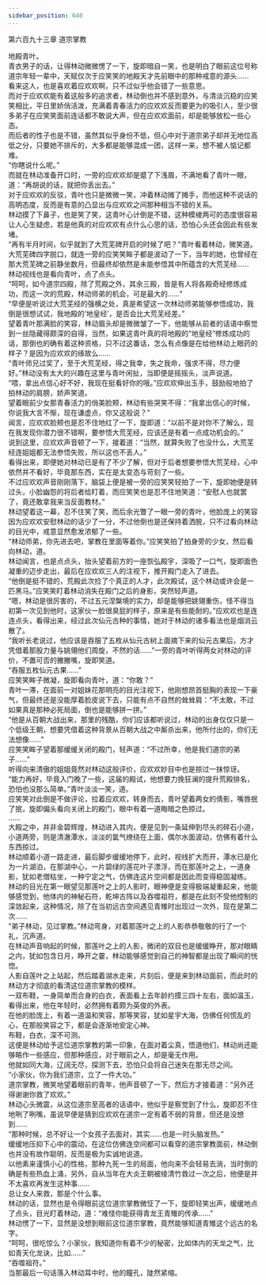 ```yaml
---
sidebar_position: 640
---
```

 第六百九十三章 道宗掌教


地殿青叶。  
青衣男子的话，让得林动微微愣了一下，旋即暗自一笑，也是明白了眼前这位号称道宗年轻一辈中，天赋仅次于应笑笑的地殿天才先前眼中的那种戒意的源头……  
看来这人，也是喜欢着应欢欢啊，只不过似乎他会错了一些意思。  
而对于应欢欢能有着这般多的追求者，林动倒也并不感到意外，与清淡沉稳的应笑笑相比，平日里娇俏活泼，充满着青春活力的应欢欢反而要更为的吸引人，至少很多弟子在应笑笑面前连话都不敢说大声，但在应欢欢面前，却是能够放松一些心态。  
而后者的性子也是不错，虽然其似乎身份不低，但心中对于道宗弟子却并无地位高低之分，只要她不排斥的，大多都是能够混成一团，这样一来，想不被人惦记都难。  
“你瞎说什么呢。”  
而就在林动准备开口时，一旁的应欢欢却是蹙了下浅眉，不满地看了青叶一眼，道：“再胡说的话，就把你丢出去。”  
对于应欢欢的反驳，青叶也只是微微一笑，冲着林动摊了摊手，而他这种不说话的高明态度，反而是有意的凸显出与应欢欢之间那种相当不错的关系。  
林动摸了下鼻子，也是笑了笑，这青叶心计倒是不错，这种模棱两可的态度很容易让人心生疑虑，若是他真的对应欢欢有点什么心思的话，恐怕心头还会因此有些发堵。  
“再有半月时间，似乎就到了大荒芜碑开启的时候了吧？”青叶看着林动，微笑道。  
大荒芜碑四字脱口，就连一旁的应笑笑眸子都是波动了一下，当年的她，也曾经在那大荒芜碑之前静坐数月，但最终却依然是未能参悟其中所蕴含的大荒芜经……  
林动视线也是看向青叶，点了点头。  
“呵呵，如今道宗四殿，除了荒殿之外，其余三殿，皆是有人将各殿奇经修炼成功，而这一次的荒殿，林动师弟的机会，可是最大的……”  
“早便是听说过大荒芜经的强横之处，真是希望这一次林动师弟能够参悟成功，我倒是很想试试，我地殿的‘地皇经’，是否会比大荒芜经差。”  
望着青叶那满脸的笑容，林动眉头却是微微皱了一下，他能够从前者的话语中察觉到一丝隐藏得颇深的自得，当然，如果这青叶真的将地殿的“地皇经”修炼成功的话，那倒也的确有着这种资格，只不过这番话，怎么有点像是在给他林动上眼药的样子？是因为应欢欢的缘故么……  
“青叶师兄过奖了，至于大荒芜经，得之我幸，失之我命，强求不得，尽力便好。”林动没有太大的兴趣在这里与青叶闲扯，当即便是摇摇头，淡声说道。  
“喂，拿出点信心好不好，我现在挺看好你的哦。”应欢欢伸出玉手，鼓励般地拍了拍林动的肩膀，娇声笑道。  
望着眼前少女那青春活力的俏美脸颊，林动有些哭笑不得：“我拿出信心的时候，你说我大言不惭，现在谦虚点，你又这般说？”  
闻言，应欢欢脸颊也是忍不住地红了一下，旋即道：“以前不是对你不了解么，现在我发现你潜力很不错啊，要参悟大荒芜经，应该还是有着一点成功机会的。”  
说到这里，应欢欢声音顿了一下，接着道：“当然，就算失败了也没什么，大荒芜经连姐姐都无法参悟失败，所以这也不丢人。”  
看得出来，即便她对林动已是有了不少了解，但对于后者想要参悟大荒芜经，心中依然并不看好，毕竟那东西，实在是太变态与苛刻了一些。  
不过应欢欢声音刚刚落下，脑袋上便是被一旁的应笑笑轻拍了一下，旋即她便是转过头，小脸幽怨的将后者给盯着，而应笑笑也是忍不住地笑道：“安慰人也就罢了，竟还敢拿我来当反面教材。”  
林动望着这一幕，忍不住笑了笑，而后余光瞥了一眼一旁的青叶，他脸庞上的笑容因为应欢欢安慰林动的话少了一分，不过他倒也是还保持着洒脱，只不过看向林动的目光中，戒意显然愈发浓郁了一些。  
“林动师弟，你先进去吧，掌教在里面等着你。”应笑笑拍了拍身旁的少女，然后看向林动，道。  
林动闻言，也是点点头，抬头望着前方的一座恢弘殿宇，深吸了一口气，旋即面色凝重的迈步走出，最后在应欢欢三人的注视下，推开殿门走入了进去。  
“他倒是挺不错的，荒殿此次捡了个真正的人才，此次殿试，这个林动或许会是一匹黑马。”应笑笑盯着林动消失在殿门之后的身影，突然轻声道。  
“嗯，林动是很厉害的，不过五元涅槃境的实力，却是能够把姚翎重伤，怪不得当初第一次见到他时，这家伙一脸很臭屁的样子，原来是有些能耐的。”应欢欢也是连连点头，看得出来，经过此次仙元古种的事情，她对于林动的诸多看法也是烟消云散了。  
“我听长老说过，他应该是吞服了五枚从仙元古树上面摘下来的仙元古果后，方才凭借着那股力量与姚翎他们周旋，不然的话……”一旁的青叶听得两女对林动的评价，不置可否的撇撇嘴，旋即笑道。  
“吞服五枚仙元古果……”  
应笑笑眸子微凝，旋即看向青叶，道：“你敢？”  
青叶一滞，在面前一对姐妹花那明亮的目光注视下，他刚想昂首挺胸的表现一下豪气，但最终还是没能厚着脸皮说下去，只能有点不自然的耸耸肩：“不太敢，不过如果真是那种必死局面，倒也是能够拼一拼。”  
“他是从百朝大战出来，那里的残酷，你们应该都听说过，林动的出身仅仅只是一个低级王朝，想要凭借着这种背景从百朝大战之中厮杀出来，他所付出的，你们无法想像……”  
应笑笑眸子望着那缓缓关闭的殿门，轻声道：“不过所幸，他是我们道宗的弟子……”  
听得向来清傲的姐姐竟然对林动这般评价，应欢欢妙目中也是掠过一抹惊讶。  
“能力再好，毕竟入门晚了一些，这届的殿试，他想要力挽狂澜的提升荒殿排名，恐怕也没那么简单。”青叶淡淡一笑，道。  
应笑笑对此倒是不做评论，拉着应欢欢，转身而去，青叶望着两女的倩影，嘴唇抿了抿，旋即偏头看向关闭上的殿门，眼中有着一道晦暗之色掠过。  
……  
大殿之中，并非金碧辉煌，林动进入其内，便是见到一条延伸到尽头的碎石小道，小道两旁，则是清澈潭水，淡淡的氲气缭绕在上面，偶尔水面波动，仿佛有着什么东西掠过。  
林动顺着小道一路走进，最后脚步缓缓地停下，此时，视线扩大而开，潭水已是化为一片湖泊，在那湖中心，一片碧绿的莲花叶子漂浮，而在那莲叶之上，一道身影，犹如老僧枯坐，一种宁定之气，仿佛连这片空间都是因此而变得稳固凝练。  
林动的目光在第一眼望见那莲叶之上的人影时，眼神便是变得极端凝重起来，他能够感觉到，他体内的神秘石符，乾坤古阵以及吞噬祖符，都是在此刻不受他控制的深敛起来，这种情况，除了在当初远古空间遇见青雉时出现过一次外，现在是第二次……  
“弟子林动，见过掌教。”林动弯身，对着那莲叶之上的人影恭恭敬敬的行了一个礼，沉声道。  
在林动声音响起的时候，那莲叶之上的人影，微闭的双目也是缓缓睁开，那对眼睛之内，犹如包含日月，睁开之霎，林动能够感觉到自己的神智都是出现了瞬间的恍惚。  
人影自莲叶之上站起，然后踏着湖水走来，片刻后，便是来到林动面前，而此时的林动方才彻底的看清这位道宗掌教的模样。  
一双布鞋，一身简单而合身的白衣，表面看上去年龄约摸三四十左右，面如温玉，看得出来，他在年轻时，必然拥有着颇为英俊的外表。  
在他的脸庞上，有着一道温和笑容，那等笑容，犹如星宇大海，仿佛任何慌乱的心，在那般笑容之下，都是会逐渐地安定心神。  
布鞋，白衣，深不可测。  
这便是林动给予这位道宗掌教的第一印象，在面对着尘真，悟道他们，林动尚还能够略作一些感应，但那种感应，对于眼前之人，却是毫无作用。  
他就如同大海，辽阔无尽，探测下去，恐怕只会将自己迷失在那无尽之间。  
“小家伙，你为我们道宗，立了一件大功。”  
道宗掌教，微笑地望着眼前的青年，他声音顿了一下，然后方才接着道：“另外还得谢谢你救了欢欢。”  
林动心头微震，从这位道宗至高者的话语中，他似乎是察觉到了什么，旋即忍不住地咧了咧嘴，虽说早便是猜到应欢欢在道宗一定有着不弱的背景，但还是没想到……  
“那种时候，总不好让一个女孩子去面对，其实……也是一时头脑发热。”  
缓缓地压抑下心中的震动，在这位仿佛连空间都可以看穿的道宗掌教面前，林动倒也并没有故作聪明，反而是极为实诚地说道。  
以他素来谨慎小心的性格，那种九死一生的局面，他向来不会轻易去淌，当时倒的确是有些热血上涌，另外，自从当年在大炎王朝被绫清竹救过一次之后，他便是并不太喜欢再发生这种事……  
总让女人来救，那是个什么事。  
林动的话，显然也是令得眼前这位道宗掌教微怔了一下，旋即轻笑出声，缓缓地点了点头，目光盯着林动，道：“难怪你能获得青龙王青雉的传承……”  
林动愣了一下，显然是没想到眼前这位道宗掌教，竟然能够知道青雉这个远古的名字。  
“呵呵，很吃惊么？小家伙，我知道你有着不少的秘密，比如体内的天龙之气，比如青天化龙诀，比如……”  
“吞噬祖符。”  
当那最后一句话落入林动耳中时，他的瞳孔，陡然紧缩。  
  
  
